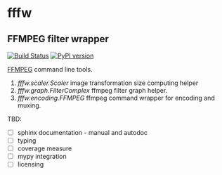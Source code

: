 # fffw
## FFMPEG filter wrapper
[![Build Status](https://travis-ci.org/rutube/fffw.svg?branch=master)](https://travis-ci.org/tumb1er/fffw)
[![PyPI version](https://badge.fury.io/py/fffw.svg)](http://badge.fury.io/py/fffw)


[FFMPEG](https://github.com/FFmpeg/FFmpeg) command line tools.

1. *fffw.scaler.Scaler* image transformation size computing helper
2. *fffw.graph.FilterComplex* ffmpeg filter graph helper.
3. *fffw.encoding.FFMPEG* ffmpeg command wrapper for encoding and muxing. 

TBD:

* [ ] sphinx documentation - manual and autodoc
* [ ] typing
* [ ] coverage measure
* [ ] mypy integration
* [ ] licensing

